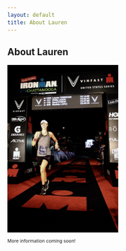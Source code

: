 ```yaml
---
layout: default
title: About Lauren
---
```


<div class="post">
	<h2 class="pageTitle">About Lauren</h2>
<!--	<img src="assets/img/headshot.jpg" alt="" style="float:left; margin-right:50px;">  -->
	<img src="assets/img/ironman.jpg" alt="" style="float:center; width:50%">
	<p style="font-size:75%">
		More information coming soon!
	</p>
</div>

<!-- style="width:50%" -->
